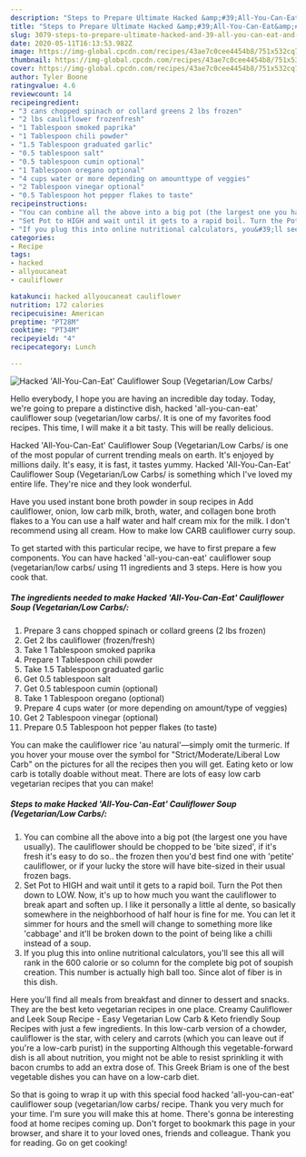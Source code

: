 ```yaml
---
description: "Steps to Prepare Ultimate Hacked &amp;#39;All-You-Can-Eat&amp;#39; Cauliflower Soup (Vegetarian/Low Carbs/"
title: "Steps to Prepare Ultimate Hacked &amp;#39;All-You-Can-Eat&amp;#39; Cauliflower Soup (Vegetarian/Low Carbs/"
slug: 3079-steps-to-prepare-ultimate-hacked-and-39-all-you-can-eat-and-39-cauliflower-soup-vegetarian-low-carbs
date: 2020-05-11T16:13:53.982Z
image: https://img-global.cpcdn.com/recipes/43ae7c0cee4454b8/751x532cq70/hacked-all-you-can-eat-cauliflower-soup-vegetarianlow-carbs-recipe-main-photo.jpg
thumbnail: https://img-global.cpcdn.com/recipes/43ae7c0cee4454b8/751x532cq70/hacked-all-you-can-eat-cauliflower-soup-vegetarianlow-carbs-recipe-main-photo.jpg
cover: https://img-global.cpcdn.com/recipes/43ae7c0cee4454b8/751x532cq70/hacked-all-you-can-eat-cauliflower-soup-vegetarianlow-carbs-recipe-main-photo.jpg
author: Tyler Boone
ratingvalue: 4.6
reviewcount: 14
recipeingredient:
- "3 cans chopped spinach or collard greens 2 lbs frozen"
- "2 lbs cauliflower frozenfresh"
- "1 Tablespoon smoked paprika"
- "1 Tablespoon chili powder"
- "1.5 Tablespoon graduated garlic"
- "0.5 tablespoon salt"
- "0.5 tablespoon cumin optional"
- "1 Tablespoon oregano optional"
- "4 cups water or more depending on amounttype of veggies"
- "2 Tablespoon vinegar optional"
- "0.5 Tablespoon hot pepper flakes to taste"
recipeinstructions:
- "You can combine all the above into a big pot (the largest one you have usually). The cauliflower should be chopped to be &#39;bite sized&#39;, if it&#39;s fresh it&#39;s easy to do so.. the frozen then you&#39;d best find one with &#39;petite&#39; cauliflower, or if your lucky the store will have bite-sized in their usual frozen bags."
- "Set Pot to HIGH and wait until it gets to a rapid boil. Turn the Pot then down to LOW. Now, it&#39;s up to how much you want the cauliflower to break apart and soften up. I like it personally a little al dente, so basically somewhere in the neighborhood of half hour is fine for me. You can let it simmer for hours and the smell will change to something more like &#39;cabbage&#39; and it&#39;ll be broken down to the point of being like a chilli instead of a soup."
- "If you plug this into online nutritional calculators, you&#39;ll see this all will rank in the 600 calorie or so column for the complete big pot of soupish creation. This number is actually high ball too. Since alot of fiber is in this dish."
categories:
- Recipe
tags:
- hacked
- allyoucaneat
- cauliflower

katakunci: hacked allyoucaneat cauliflower 
nutrition: 172 calories
recipecuisine: American
preptime: "PT28M"
cooktime: "PT34M"
recipeyield: "4"
recipecategory: Lunch

---
```



![Hacked &#39;All-You-Can-Eat&#39; Cauliflower Soup (Vegetarian/Low Carbs/](https://img-global.cpcdn.com/recipes/43ae7c0cee4454b8/751x532cq70/hacked-all-you-can-eat-cauliflower-soup-vegetarianlow-carbs-recipe-main-photo.jpg)

Hello everybody, I hope you are having an incredible day today. Today, we're going to prepare a distinctive dish, hacked &#39;all-you-can-eat&#39; cauliflower soup (vegetarian/low carbs/. It is one of my favorites food recipes. This time, I will make it a bit tasty. This will be really delicious.

Hacked &#39;All-You-Can-Eat&#39; Cauliflower Soup (Vegetarian/Low Carbs/ is one of the most popular of current trending meals on earth. It's enjoyed by millions daily. It's easy, it is fast, it tastes yummy. Hacked &#39;All-You-Can-Eat&#39; Cauliflower Soup (Vegetarian/Low Carbs/ is something which I've loved my entire life. They're nice and they look wonderful.

Have you used instant bone broth powder in soup recipes in Add cauliflower, onion, low carb milk, broth, water, and collagen bone broth flakes to a You can use a half water and half cream mix for the milk. I don&#39;t recommend using all cream. How to make low CARB cauliflower curry soup.


To get started with this particular recipe, we have to first prepare a few components. You can have hacked &#39;all-you-can-eat&#39; cauliflower soup (vegetarian/low carbs/ using 11 ingredients and 3 steps. Here is how you cook that.

<!--inarticleads1-->

##### The ingredients needed to make Hacked &#39;All-You-Can-Eat&#39; Cauliflower Soup (Vegetarian/Low Carbs/:

1. Prepare 3 cans chopped spinach or collard greens (2 lbs frozen)
1. Get 2 lbs cauliflower (frozen/fresh)
1. Take 1 Tablespoon smoked paprika
1. Prepare 1 Tablespoon chili powder
1. Take 1.5 Tablespoon graduated garlic
1. Get 0.5 tablespoon salt
1. Get 0.5 tablespoon cumin (optional)
1. Take 1 Tablespoon oregano (optional)
1. Prepare 4 cups water (or more depending on amount/type of veggies)
1. Get 2 Tablespoon vinegar (optional)
1. Prepare 0.5 Tablespoon hot pepper flakes (to taste)


You can make the cauliflower rice &#39;au natural&#39;—simply omit the turmeric. If you hover your mouse over the symbol for &#34;Strict/Moderate/Liberal Low Carb&#34; on the pictures for all the recipes then you will get. Eating keto or low carb is totally doable without meat. There are lots of easy low carb vegetarian recipes that you can make! 

<!--inarticleads2-->

##### Steps to make Hacked &#39;All-You-Can-Eat&#39; Cauliflower Soup (Vegetarian/Low Carbs/:

1. You can combine all the above into a big pot (the largest one you have usually). The cauliflower should be chopped to be &#39;bite sized&#39;, if it&#39;s fresh it&#39;s easy to do so.. the frozen then you&#39;d best find one with &#39;petite&#39; cauliflower, or if your lucky the store will have bite-sized in their usual frozen bags.
1. Set Pot to HIGH and wait until it gets to a rapid boil. Turn the Pot then down to LOW. Now, it&#39;s up to how much you want the cauliflower to break apart and soften up. I like it personally a little al dente, so basically somewhere in the neighborhood of half hour is fine for me. You can let it simmer for hours and the smell will change to something more like &#39;cabbage&#39; and it&#39;ll be broken down to the point of being like a chilli instead of a soup.
1. If you plug this into online nutritional calculators, you&#39;ll see this all will rank in the 600 calorie or so column for the complete big pot of soupish creation. This number is actually high ball too. Since alot of fiber is in this dish.


Here you&#39;ll find all meals from breakfast and dinner to dessert and snacks. They are the best keto vegetarian recipes in one place. Creamy Cauliflower and Leek Soup Recipe - Easy Vegetarian Low Carb &amp; Keto friendly Soup Recipes with just a few ingredients. In this low-carb version of a chowder, cauliflower is the star, with celery and carrots (which you can leave out if you&#39;re a low-carb purist) in the supporting Although this vegetable-forward dish is all about nutrition, you might not be able to resist sprinkling it with bacon crumbs to add an extra dose of. This Greek Briam is one of the best vegetable dishes you can have on a low-carb diet. 

So that is going to wrap it up with this special food hacked &#39;all-you-can-eat&#39; cauliflower soup (vegetarian/low carbs/ recipe. Thank you very much for your time. I'm sure you will make this at home. There's gonna be interesting food at home recipes coming up. Don't forget to bookmark this page in your browser, and share it to your loved ones, friends and colleague. Thank you for reading. Go on get cooking!
